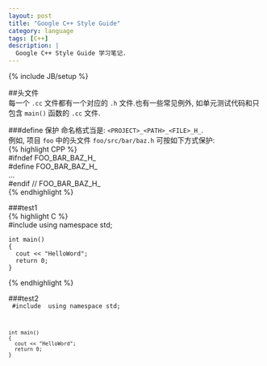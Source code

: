 ```yaml
---
layout: post
title: "Google C++ Style Guide"
category: language 
tags: [C++]
description: |
  Google C++ Style Guide 学习笔记. 
---
```

{% include JB/setup %}

##头文件  
每一个 ``.cc`` 文件都有一个对应的 ``.h`` 文件.也有一些常见例外, 如单元测试代码和只包含 ``main()`` 函数的 ``.cc`` 文件.  

###define 保护
命名格式当是: ``<PROJECT>_<PATH>_<FILE>_H_``.  
例如, 项目 ``foo`` 中的头文件 ``foo/src/bar/baz.h`` 可按如下方式保护:  
{% highlight CPP %}  
    #ifndef FOO_BAR_BAZ_H_  
    #define FOO_BAR_BAZ_H_  
    …  
    #endif // FOO_BAR_BAZ_H_  
{% endhighlight %}

###test1  
{% highlight C %}  
    #include <iostream>
    using namespace std;
    
    int main()
    {
      cout << "HelloWord";
      return 0;
    }
{% endhighlight %}

###test2  
<code>
    #include <iostream>
    using namespace std;
    
    int main()
    {
      cout << "HelloWord";
      return 0;
    }
</code>
